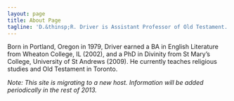 ```yaml
---
layout: page
title: About Page
tagline: 'D.&thinsp;R. Driver is Assistant Professor of Old Testament.'
---
```


Born in Portland, Oregon in 1979, Driver earned a BA in English
Literature from Wheaton College, IL (2002), and a PhD in Divinity from
St Mary’s College, University of St Andrews (2009). He currently teaches
religious studies and Old Testament in Toronto.

*Note: This site is migrating to a new host. Information will be added
periodically in the rest of 2013.*
